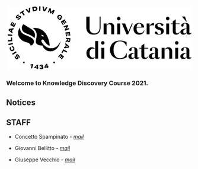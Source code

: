 [![logo](/imgs/logo.jpg)](http://www.dei.unict.it/corsi/lm-91)

### Welcome to Knowledge Discovery Course 2021.


## Notices


## STAFF

- Concetto Spampinato - *[mail](mailto:concetto.spampinato@unict.it)*

- Giovanni Bellitto - *[mail](mailto:giovanni.bellitto@phd.unict.it)*

- Giuseppe Vecchio - *[mail](mailto:giuseppe.vecchio@phd.unict.it)*


[404]: /knowledge-discovery/fallback
